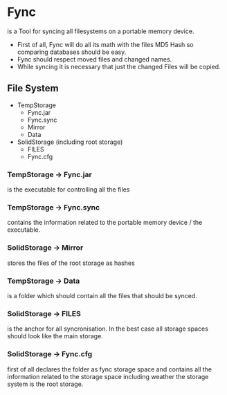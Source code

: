 # Fync
is a Tool for syncing all filesystems on  a portable memory device.

* First of all, Fync will do all its math with the files MD5 Hash so comparing databases should be easy.
* Fync should respect moved files and changed names.
* While syncing it is necessary that just the changed Files will be copied.



## File System
* TempStorage
    * Fync.jar
    * Fync.sync
    * Mirror
    * Data
* SolidStorage (including root storage)
    * FILES
    * Fync.cfg

### TempStorage -> Fync.jar
is the executable for controlling all the files

### TempStorage -> Fync.sync
contains the information related to the portable memory device / the executable.

### SolidStorage -> Mirror
stores the files of the root storage as hashes

### TempStorage -> Data
is a folder which should contain all the files that should be synced.

### SolidStorage -> FILES
is the anchor for all syncronisation. In the best case all storage spaces should look like the main storage.

### SolidStorage -> Fync.cfg
first of all declares the folder as fync storage space and contains all the information related to the storage space including weather the storage system is the root storage.
